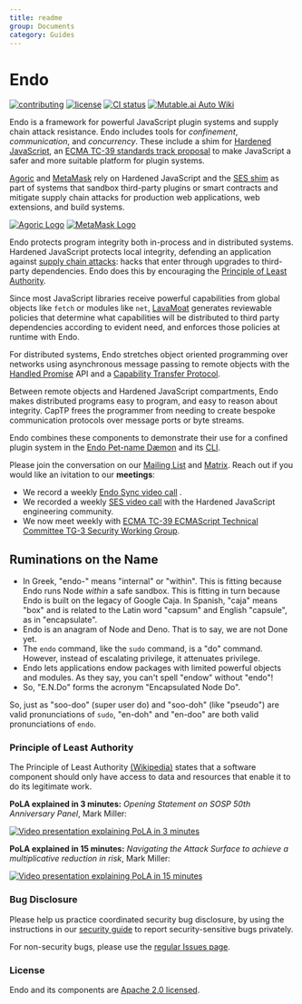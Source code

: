 ```yaml
---
title: readme
group: Documents
category: Guides
---
```


# Endo

[![contributing][contributing-svg]][contributing-url]
[![license][license-image]][license-url]
[![CI status](https://github.com/endojs/endo/actions/workflows/ci.yml/badge.svg)](https://github.com/endojs/endo/actions/workflows/ci.yml)
[![Mutable.ai Auto Wiki](https://img.shields.io/badge/Auto_Wiki-Mutable.ai-blue)](https://wiki.mutable.ai/endojs/endo)

Endo is a framework for powerful JavaScript plugin systems and supply chain
attack resistance.
Endo includes tools for _confinement_, _communication_, and _concurrency_.
These include a shim for [Hardened JavaScript][SES], an [ECMA TC-39
standards track proposal][SES Proposal] to make JavaScript a safer and more
suitable platform for plugin systems.

[Agoric][] and [MetaMask][] rely on Hardened JavaScript and the [SES shim][SES]
as part of systems that sandbox third-party plugins or smart contracts and
mitigate supply chain attacks for production web applications, web extensions,
and build systems.

[![Agoric Logo](https://github.com/endojs/endo/raw/master/packages/ses/docs/agoric-x100.png)][Agoric]
[![MetaMask Logo](https://github.com/endojs/endo/raw/master/packages/ses/docs/metamask-x100.png)][MetaMask]

[Agoric]: https://agoric.com/
[MetaMask]: https://metamask.io/

Endo protects program integrity both in-process and in distributed systems.
Hardened JavaScript protects local integrity, defending an application against
[supply chain attacks][]: hacks that enter through upgrades to third-party
dependencies.
Endo does this by encouraging the [Principle of Least Authority](#§pola).

Since most JavaScript libraries receive powerful capabilities from global
objects like `fetch` or modules like `net`, [LavaMoat][] generates reviewable
policies that determine what capabilities will be distributed to third party
dependencies according to evident need, and enforces those policies at runtime
with Endo.

For distributed systems, Endo stretches object oriented programming over
networks using asynchronous message passing to remote objects with the
[Handled Promise][] API and a [Capability Transfer Protocol][CapTP].

Between remote objects and Hardened JavaScript compartments, Endo makes
distributed programs easy to program, and easy to reason about integrity.
CapTP frees the programmer from needing to create bespoke communication
protocols over message ports or byte streams.

Endo combines these components to demonstrate their use for a confined plugin
system in the [Endo Pet-name Dæmon](packages/daemon) and its
[CLI](packages/cli).

Please join the conversation on our [Mailing List][SES Strategy Group] and
[Matrix][Endo Matrix].
Reach out if you would like an ivitation to our **meetings**:

- We record a weekly [Endo Sync video call][Endo Sync] .
- We recorded a weekly [SES video call][SES Strategy Recordings] with the
  Hardened JavaScript engineering community.
- We now meet weekly with [ECMA TC-39 ECMAScript Technical Committee TG-3
  Security Working Group][TG3].

## Ruminations on the Name

* In Greek, "endo-" means "internal" or "within".
  This is fitting because Endo runs Node _within_ a safe sandbox.
  This is fitting in turn because Endo is built on the legacy of Google Caja.
  In Spanish, "caja" means "box" and is related to the Latin word "capsum" and
  English "capsule", as in "encapsulate".
* Endo is an anagram of Node and Deno.
  That is to say, we are not Done yet.
* The `endo` command, like the `sudo` command, is a "do" command.
  However, instead of escalating privilege, it attenuates privilege.
* Endo lets applications endow packages with limited powerful objects and
  modules.  As they say, you can't spell "endow" without "endo"!
* So, "E.N.Do" forms the acronym "Encapsulated Node Do".

So, just as "soo-doo" (super user do) and "soo-doh" (like "pseudo") are valid
pronunciations of `sudo`, "en-doh" and "en-doo" are both valid pronunciations of
`endo`.

<a name="§pola"></a>
### Principle of Least Authority

The Principle of Least Authority [(Wikipedia)][PoLA] states that a software
component should only have access to data and resources that enable it to do
its legitimate work.

**PoLA explained in 3 minutes:**
_Opening Statement on SOSP 50th Anniversary Panel_, Mark Miller:

[![Video presentation explaining PoLA in 3 minutes](https://img.youtube.com/vi/br9DwtjqmVI/0.jpg)](https://www.youtube.com/watch?v=br9DwtjqmVI)

**PoLA explained in 15 minutes:**
_Navigating the Attack Surface to achieve a multiplicative reduction in risk_,
Mark Miller:

[![Video presentation explaining PoLA in 15 minutes](https://img.youtube.com/vi/wW9-KuezPp8/0.jpg)](https://www.youtube.com/watch?v=wW9-KuezPp8&t=664s)

### Bug Disclosure

Please help us practice coordinated security bug disclosure, by using the
instructions in our [security guide](./packages/ses/SECURITY.md) to report
security-sensitive bugs privately.

For non-security bugs, please use the [regular Issues
page](https://github.com/Agoric/SES-shim/issues).

### License

Endo and its components are [Apache 2.0 licensed][license-url].

[CapTP]: packages/captp/README.md#endocaptp
[Endo Matrix]: https://matrix.to/#/#endojs:matrix.org
[Endo Sync]: https://www.youtube.com/watch?v=tM5NyB7xxYM&list=PLzDw4TTug5O0eUj81Vnkp-mFuI4O0rBnc
[Handled Promise]: packages/eventual-send/README.md
[LavaMoat]: https://github.com/LavaMoat/LavaMoat
[PoLA]: https://en.wikipedia.org/wiki/Principle_of_least_privilege
[SES Proposal]: https://github.com/tc39/proposal-ses
[SES Strategy Group]: https://groups.google.com/g/ses-strategy
[SES Strategy Recordings]: https://www.youtube.com/playlist?list=PLzDw4TTug5O1jzKodRDp3qec8zl88oxGd
[SES]: packages/ses/README.md
[contributing-svg]: https://img.shields.io/badge/PRs-welcome-brightgreen.svg
[contributing-url]: ./CONTRIBUTING.md
[license-image]: https://img.shields.io/badge/License-Apache%202.0-blue.svg
[license-url]: ./LICENSE
[supply chain attacks]: https://en.wikipedia.org/wiki/Supply_chain_attack
[TG3]: https://github.com/tc39/tg3
